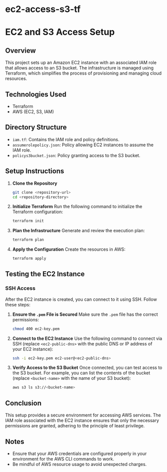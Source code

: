 # ec2-access-s3-tf


# EC2 and S3 Access Setup

## Overview
This project sets up an Amazon EC2 instance with an associated IAM role that allows access to an S3 bucket. The infrastructure is managed using Terraform, which simplifies the process of provisioning and managing cloud resources.

## Technologies Used
- Terraform
- AWS (EC2, S3, IAM)

## Directory Structure
- `iam.tf`: Contains the IAM role and policy definitions.
- `assumerolepolicy.json`: Policy allowing EC2 instances to assume the IAM role.
- `policys3bucket.json`: Policy granting access to the S3 bucket.

## Setup Instructions

1. **Clone the Repository**
   ```bash
   git clone <repository-url>
   cd <repository-directory>
   ```

2. **Initialize Terraform**
   Run the following command to initialize the Terraform configuration:
   ```bash
   terraform init
   ```

3. **Plan the Infrastructure**
   Generate and review the execution plan:
   ```bash
   terraform plan
   ```

4. **Apply the Configuration**
   Create the resources in AWS:
   ```bash
   terraform apply
   ```

## Testing the EC2 Instance

### SSH Access

After the EC2 instance is created, you can connect to it using SSH. Follow these steps:

1. **Ensure the `.pem` File is Secured**
   Make sure the `.pem` file has the correct permissions:
   ```bash
   chmod 400 ec2-key.pem
   ```

2. **Connect to the EC2 Instance**
   Use the following command to connect via SSH (replace `<ec2-public-dns>` with the public DNS or IP address of your EC2 instance):
   ```bash
   ssh -i ec2-key.pem ec2-user@<ec2-public-dns>
   ```

3. **Verify Access to the S3 Bucket**
   Once connected, you can test access to the S3 bucket. For example, you can list the contents of the bucket (replace `<bucket-name>` with the name of your S3 bucket):
   ```bash
   aws s3 ls s3://<bucket-name>
   ```

## Conclusion
This setup provides a secure environment for accessing AWS services. The IAM role associated with the EC2 instance ensures that only the necessary permissions are granted, adhering to the principle of least privilege.

## Notes
- Ensure that your AWS credentials are configured properly in your environment for the AWS CLI commands to work.
- Be mindful of AWS resource usage to avoid unexpected charges.
